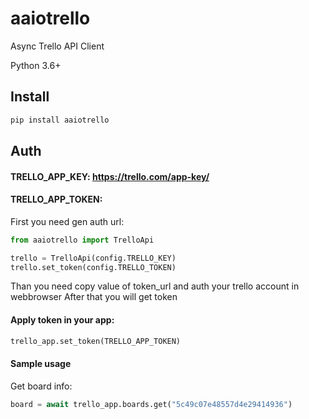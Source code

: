# aaiotrello
Async Trello API Client

Python 3.6+

## Install

```bash
pip install aaiotrello
```

## Auth

#### TRELLO_APP_KEY: https://trello.com/app-key/
#### TRELLO_APP_TOKEN:

First you need gen auth url:
```python
from aaiotrello import TrelloApi

trello = TrelloApi(config.TRELLO_KEY)
trello.set_token(config.TRELLO_TOKEN)
```
Than you need copy value of token_url and auth your trello account in webbrowser
After that you will get token

#### Apply token in your app:
```python
trello_app.set_token(TRELLO_APP_TOKEN)
```

#### Sample usage

Get board info:
```python
board = await trello_app.boards.get("5c49c07e48557d4e29414936")
```
